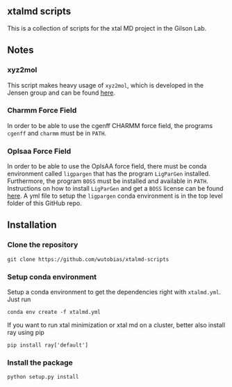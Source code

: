 ## xtalmd scripts

This is a collection of scripts for the xtal MD project in the Gilson Lab.

## Notes

### xyz2mol
This script makes heavy usage of `xyz2mol`, which is developed in the Jensen group and can be found [here](https://github.com/jensengroup/xyz2mol).

### Charmm Force Field
In order to be able to use the cgenff CHARMM force field, the programs `cgenff` and `charmm` must be in `PATH`.

### Oplsaa Force Field
In order to be able to use the OplsAA force field, there must be conda environment called `ligpargen` that has the program `LigParGen` installed. Furthermore, the program `BOSS` must be installed and available in `PATH`.
Instructions on how to install `LigParGen` and get a `BOSS` license can be found [here](http://zarbi.chem.yale.edu/ligpargen/). A yml file to setup the `ligpargen` conda environment is in the top level folder of this GitHub repo.

## Installation

### Clone the repository

`git clone https://github.com/wutobias/xtalmd-scripts`

### Setup conda environment

Setup a conda environment to get the dependencies right with `xtalmd.yml`. Just run

```
conda env create -f xtalmd.yml
```

If you want to run xtal minimization or xtal md on a cluster, better also install ray using pip
```
pip install ray['default']
```

### Install the package

`python setup.py install`

